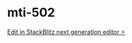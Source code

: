 # mti-502

[Edit in StackBlitz next generation editor ⚡️](https://stackblitz.com/~/github.com/Possera/mti-502)